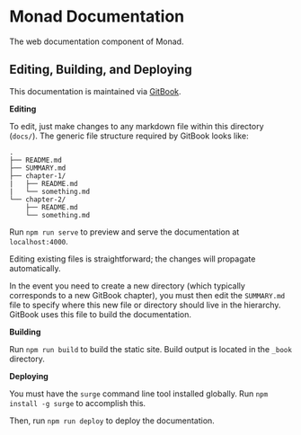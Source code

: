 # Monad Documentation

The web documentation component of Monad.

## Editing, Building, and Deploying

This documentation is maintained via [GitBook](https://github.com/GitbookIO/gitbook).

**Editing**

To edit, just make changes to any markdown file within this directory (`docs/`).
The generic file structure required by GitBook looks like:

```
.
├── README.md
├── SUMMARY.md
├── chapter-1/
|   ├── README.md
|   └── something.md
└── chapter-2/
    ├── README.md
    └── something.md
```

Run `npm run serve` to preview and serve the documentation at `localhost:4000`.

Editing existing files is straightforward; the changes will propagate automatically.

In the event you need to create a new directory (which typically corresponds to a new GitBook chapter), you must then edit the `SUMMARY.md` file to specify where this new file or directory should live in the hierarchy. GitBook uses this file to build the documentation.

**Building**

Run `npm run build` to build the static site. Build output is located in the `_book` directory.

**Deploying**

You must have the `surge` command line tool installed globally.
Run `npm install -g surge` to accomplish this.

Then, run `npm run deploy` to deploy the documentation.
